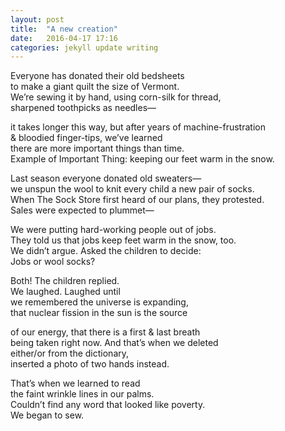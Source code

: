 ```yaml
---
layout: post
title:  "A new creation"
date:   2016-04-17 17:16
categories: jekyll update writing
---
```

Everyone has donated their old bedsheets  
to make a giant quilt the size of  Vermont.  
We’re sewing it by hand, using corn-silk for thread,  
sharpened toothpicks as needles—  

it takes longer this way, but after years of machine-frustration  
& bloodied finger-tips, we’ve learned  
there are more important things than time.  
Example of Important Thing: keeping our feet warm in the snow.  

Last season everyone donated old sweaters—  
we unspun the wool to knit every child a new pair of socks.  
When The Sock Store first heard of our plans, they protested.  
Sales were expected to plummet—  

We were putting hard-working people out of jobs.  
They told us that jobs keep feet warm in the snow, too.  
We didn’t argue. Asked the children to decide:  
Jobs or wool socks?

Both! The children replied.  
We laughed. Laughed until  
we remembered the universe is expanding,  
that nuclear fission in the sun is the source  

 of our energy, that there is a first & last breath  
being taken right now. And that’s when we deleted  
either/or from the dictionary,  
inserted a photo of two hands instead.  

That’s when we learned to read  
the faint wrinkle lines in our palms.  
Couldn’t find any word that looked like poverty.  
We began to sew.  